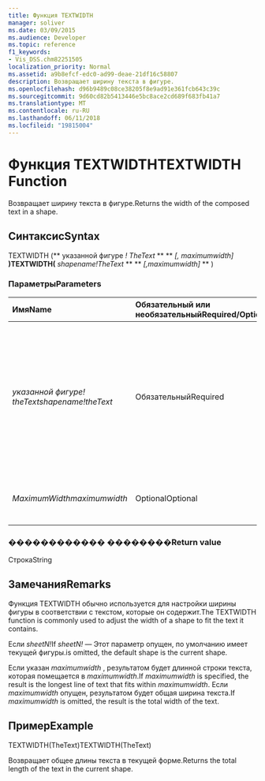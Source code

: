 ```yaml
---
title: Функция TEXTWIDTH
manager: soliver
ms.date: 03/09/2015
ms.audience: Developer
ms.topic: reference
f1_keywords:
- Vis_DSS.chm82251505
localization_priority: Normal
ms.assetid: a9b8efcf-edc0-ad99-deae-21df16c58807
description: Возвращает ширину текста в фигуре.
ms.openlocfilehash: d96b9489c08ce38205f8e9ad91e361fcb643c39c
ms.sourcegitcommit: 9d60cd82b5413446e5bc8ace2cd689f683fb41a7
ms.translationtype: MT
ms.contentlocale: ru-RU
ms.lasthandoff: 06/11/2018
ms.locfileid: "19815004"
---
```

# <a name="textwidth-function"></a><span data-ttu-id="20743-103">Функция TEXTWIDTH</span><span class="sxs-lookup"><span data-stu-id="20743-103">TEXTWIDTH Function</span></span>

<span data-ttu-id="20743-104">Возвращает ширину текста в фигуре.</span><span class="sxs-lookup"><span data-stu-id="20743-104">Returns the width of the composed text in a shape.</span></span> 
  
## <a name="syntax"></a><span data-ttu-id="20743-105">Синтаксис</span><span class="sxs-lookup"><span data-stu-id="20743-105">Syntax</span></span>

<span data-ttu-id="20743-106">TEXTWIDTH (** указанной фигуре *! TheText* ** ** *[, maximumwidth]* **)</span><span class="sxs-lookup"><span data-stu-id="20743-106">TEXTWIDTH(** *shapename!TheText* ** ** *[,maximumwidth]* ** )</span></span> 
  
### <a name="parameters"></a><span data-ttu-id="20743-107">Параметры</span><span class="sxs-lookup"><span data-stu-id="20743-107">Parameters</span></span>

|<span data-ttu-id="20743-108">**Имя**</span><span class="sxs-lookup"><span data-stu-id="20743-108">**Name**</span></span>|<span data-ttu-id="20743-109">**Обязательный или необязательный**</span><span class="sxs-lookup"><span data-stu-id="20743-109">**Required/Optional**</span></span>|<span data-ttu-id="20743-110">**Тип данных**</span><span class="sxs-lookup"><span data-stu-id="20743-110">**Data Type**</span></span>|<span data-ttu-id="20743-111">**Описание**</span><span class="sxs-lookup"><span data-stu-id="20743-111">**Description**</span></span>|
|:-----|:-----|:-----|:-----|
| <span data-ttu-id="20743-112">_указанной фигуре! theText_</span><span class="sxs-lookup"><span data-stu-id="20743-112">_shapename!theText_</span></span> <br/> |<span data-ttu-id="20743-113">Обязательный</span><span class="sxs-lookup"><span data-stu-id="20743-113">Required</span></span>  <br/> |<span data-ttu-id="20743-114">**Строка**</span><span class="sxs-lookup"><span data-stu-id="20743-114">**String**</span></span> <br/> |<span data-ttu-id="20743-115">Ссылка на ячейку с именем TheText в конечную фигуру.</span><span class="sxs-lookup"><span data-stu-id="20743-115">A reference to the cell named TheText in the target shape.</span></span>  <span data-ttu-id="20743-116">_указанной фигуре!_</span><span class="sxs-lookup"><span data-stu-id="20743-116">_shapename!_</span></span> <span data-ttu-id="20743-117">— Это имя фигуры, из которого требуется получить текст.</span><span class="sxs-lookup"><span data-stu-id="20743-117">is the name of the shape from which you want to retrieve the text.</span></span>  <br/> |
| <span data-ttu-id="20743-118">_MaximumWidth_</span><span class="sxs-lookup"><span data-stu-id="20743-118">_maximumwidth_</span></span> <br/> |<span data-ttu-id="20743-119">Optional</span><span class="sxs-lookup"><span data-stu-id="20743-119">Optional</span></span>  <br/> |<span data-ttu-id="20743-120">**Числовой**</span><span class="sxs-lookup"><span data-stu-id="20743-120">**Numeric**</span></span> <br/> |<span data-ttu-id="20743-121">Максимальная ширина блока текста.</span><span class="sxs-lookup"><span data-stu-id="20743-121">The maximum width of the text block.</span></span>  <br/> |
   
### <a name="return-value"></a><span data-ttu-id="20743-122">������������ ��������</span><span class="sxs-lookup"><span data-stu-id="20743-122">Return value</span></span>

<span data-ttu-id="20743-123">Строка</span><span class="sxs-lookup"><span data-stu-id="20743-123">String</span></span>
  
## <a name="remarks"></a><span data-ttu-id="20743-124">Замечания</span><span class="sxs-lookup"><span data-stu-id="20743-124">Remarks</span></span>

<span data-ttu-id="20743-125">Функция TEXTWIDTH обычно используется для настройки ширины фигуры в соответствии с текстом, которые он содержит.</span><span class="sxs-lookup"><span data-stu-id="20743-125">The TEXTWIDTH function is commonly used to adjust the width of a shape to fit the text it contains.</span></span>
  
<span data-ttu-id="20743-126">Если _sheetN!_</span><span class="sxs-lookup"><span data-stu-id="20743-126">If  _sheetN!_</span></span> <span data-ttu-id="20743-127">— Этот параметр опущен, по умолчанию имеет текущей фигуры.</span><span class="sxs-lookup"><span data-stu-id="20743-127">is omitted, the default shape is the current shape.</span></span> 
  
<span data-ttu-id="20743-128">Если указан _maximumwidth_ , результатом будет длинной строки текста, которая помещается в _maximumwidth_.</span><span class="sxs-lookup"><span data-stu-id="20743-128">If  _maximumwidth_ is specified, the result is the longest line of text that fits within  _maximumwidth_.</span></span> <span data-ttu-id="20743-129">Если _maximumwidth_ опущен, результатом будет общая ширина текста.</span><span class="sxs-lookup"><span data-stu-id="20743-129">If  _maximumwidth_ is omitted, the result is the total width of the text.</span></span> 
  
## <a name="example"></a><span data-ttu-id="20743-130">Пример</span><span class="sxs-lookup"><span data-stu-id="20743-130">Example</span></span>

<span data-ttu-id="20743-131">TEXTWIDTH(TheText)</span><span class="sxs-lookup"><span data-stu-id="20743-131">TEXTWIDTH(TheText)</span></span> 
  
<span data-ttu-id="20743-132">Возвращает общее длины текста в текущей форме.</span><span class="sxs-lookup"><span data-stu-id="20743-132">Returns the total length of the text in the current shape.</span></span> 
  

